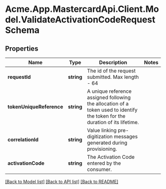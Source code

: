 # Acme.App.MastercardApi.Client.Model.ValidateActivationCodeRequestSchema

## Properties

Name | Type | Description | Notes
------------ | ------------- | ------------- | -------------
**requestId** | **string** | The id of the request submitted. Max length - 64 | 
**tokenUniqueReference** | **string** | A unique reference assigned following the allocation of a token used to identify the token for the duration of its lifetime. | 
**correlationId** | **string** | Value linking pre-digitization messages generated during provisioning. | 
**activationCode** | **string** | The Activation Code entered by the consumer. | 

[[Back to Model list]](../README.md#documentation-for-models) [[Back to API list]](../README.md#documentation-for-api-endpoints) [[Back to README]](../README.md)


